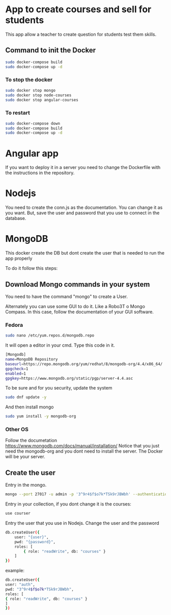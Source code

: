 # App to create courses and sell for students

This app allow a teacher to create question for students test them skills.

## Command to init the Docker

```bash
sudo docker-compose build
sudo docker-compose up -d
```

### To stop the docker
```bash
sudo docker stop mongo         
sudo docker stop node-courses  
sudo docker stop angular-courses
```

### To restart
```bash
sudo docker-compose down     
sudo docker-compose build
sudo docker-compose up -d
```

# Angular app

If you want to deploy it in a server you need to change the Dockerfile with the instructions in the repository.

# Nodejs

You need to create the conn.js as the documentation.
You can change it as you want. But, save the user and password that you use to connect in the database.

# MongoDB

This docker create the DB but dont create the user that is needed to run the app properly

To do it follow this steps:

## Download Mongo commands in your system
You need to have the command "mongo" to create a User.

Alternately you can use some GUI to do it. Like a Robo3T o Mongo Compass.
In this case, follow the documentation of your GUI software.


### Fedora
```bash
sudo nano /etc/yum.repos.d/mongodb.repo 
```
It will open a editor in your cmd. Type this code in it.

```bash
[Mongodb]
name=MongoDB Repository
baseurl=https://repo.mongodb.org/yum/redhat/8/mongodb-org/4.4/x86_64/
gpgcheck=1
enabled=1
gpgkey=https://www.mongodb.org/static/pgp/server-4.4.asc
```

To be sure and for you security, update the system
```bash
sudo dnf update -y 
```
And then install mongo
```bash
sudo yum install -y mongodb-org
```

### Other OS
Follow the documetation https://www.mongodb.com/docs/manual/installation/
Notice that you just need the mongodb-org and you dont need to install the server.
The Docker will be your server.

## Create the user
Entry in the mongo.
```bash
mongo --port 27017 -u admin -p '3^9r4$f$o7k*TSk9rJBWbh' --authenticationDatabase 'admin'
```
Entry in your collection, if you dont change it is the courses:
```bash
use courser
```
Entry the user that you use in Nodejs.
Change the user and the password

```bash
db.createUser({
    user: "{user}",
    pwd: "{password}",
    roles: [
        { role: "readWrite", db: "courses" }
    ]
})
```
example:
```bash
db.createUser({
user: "auth",
pwd: "3^9r4$f$o7k*TSk9rJBWbh",
roles: [
{ role: "readWrite", db: "courses" }
]
})
```
